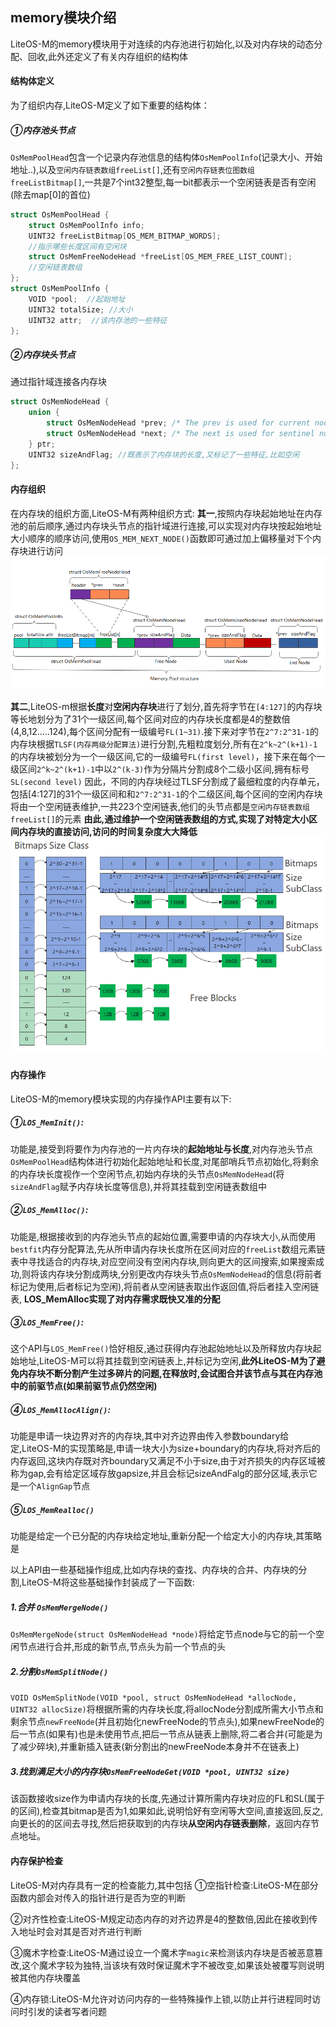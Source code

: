 ## memory模块介绍
LiteOS-M的memory模块用于对连续的内存池进行初始化,以及对内存块的动态分配、回收,此外还定义了有关内存组织的结构体

#### 结构体定义
为了组织内存,LiteOS-M定义了如下重要的结构体：

##### ①内存池头节点
```OsMemPoolHead```包含一个记录内存池信息的结构体```OsMemPoolInfo```(记录大小、开始地址..),以及```空闲内存链表数组freeList[]```,还有```空闲内存链表位图数组freeListBitmap[]```,一共是7个int32整型,每一bit都表示一个空闲链表是否有空闲(除去map[0]的首位)
``` c
struct OsMemPoolHead {
    struct OsMemPoolInfo info;
    UINT32 freeListBitmap[OS_MEM_BITMAP_WORDS];
    //指示哪些长度区间有空闲块
    struct OsMemFreeNodeHead *freeList[OS_MEM_FREE_LIST_COUNT];
    //空闲链表数组
};
struct OsMemPoolInfo {
    VOID *pool;  //起始地址
    UINT32 totalSize; //大小
    UINT32 attr;  //该内存池的一些特征
};
```
##### ②内存块头节点
通过指针域连接各内存块
``` c
struct OsMemNodeHead {
    union {
        struct OsMemNodeHead *prev; /* The prev is used for current node points to the previous node */
        struct OsMemNodeHead *next; /* The next is used for sentinel node points to the expand node */
    } ptr;
    UINT32 sizeAndFlag; //既表示了内存块的长度,又标记了一些特征,比如空闲
};
```
#### 内存组织
在内存块的组织方面,LiteOS-M有两种组织方式:
**其一**,按照内存块起始地址在内存池的前后顺序,通过内存块头节点的指针域进行连接,可以实现对内存块按起始地址大小顺序的顺序访问,使用``OS_MEM_NEXT_NODE()``函数即可通过加上偏移量对下个内存块进行访问
![pic](./内存结构.png)

**其二**,LiteOS-m根据**长度**对**空闲内存块**进行了划分,首先将字节在```[4:127]```的内存块等长地划分为了31个一级区间,每个区间对应的内存块长度都是4的整数倍(4,8,12.....124),每个区间分配有一级编号```FL(1~31)```.接下来对字节在```2^7:2^31-1```的内存块根据```TLSF(内存两级分配算法)```进行分割,先粗粒度划分,所有在```2^k~2^(k+1)-1```的内存块被划分为一个一级区间,它的一级编号```FL(first level)```，接下来在每个一级区间```2^k~2^(k+1)-1```中以```2^(k-3)```作为分隔片分割成8个二级小区间,拥有标号```SL(second level)```
因此，不同的内存块经过TLSF分割成了最细粒度的内存单元，包括[4:127]的31个一级区间和和```2^7:2^31-1```的个二级区间,每个区间的空闲内存块将由一个空闲链表维护,一共223个空闲链表,他们的头节点都是```空闲内存链表数组freeList[]```的元素
**由此,通过维护一个空闲链表数组的方式,实现了对特定大小区间内存块的直接访问,访问的时间复杂度大大降低**
![pic](./TLSF.png)

#### 内存操作
LiteOS-M的memory模块实现的内存操作API主要有以下:
##### ①```LOS_MemInit()```:
功能是,接受到将要作为内存池的一片内存块的**起始地址与长度**,对内存池头节点```OsMemPoolHead```结构体进行初始化起始地址和长度,对尾部哨兵节点初始化,将剩余的内存块长度视作一个空闲节点,初始内存块的头节点```OsMemNodeHead```(将```sizeAndFlag```赋予内存块长度等信息),并将其挂载到空闲链表数组中
##### ②```LOS_MemAlloc()```:
功能是,根据接收到的内存池头节点的起始位置,需要申请的内存块大小,从而使用```bestfit```内存分配算法,先从所申请内存块长度所在区间对应的```freeList```数组元素链表中寻找适合的内存块,对应空间没有空闲内存块,则向更大的区间搜索,如果搜索成功,则将该内存块分割成两块,分别更改内存块头节点```OsMemNodeHead```的信息(将前者标记为使用,后者标记为空闲),将前者从空闲链表取出作返回值,将后者挂入空闲链表,
**LOS_MemAlloc实现了对内存需求既快又准的分配**
##### ③```LOS_MemFree()```:
这个API与```LOS_MemFree()```恰好相反,通过获得内存池起始地址以及所释放内存块起始地址,LiteOS-M可以将其挂载到空闲链表上,并标记为空闲,**此外LiteOS-M为了避免内存块不断分割产生过多碎片的问题,在释放时,会试图合并该节点与其在内存池中的前驱节点(如果前驱节点仍然空闲)**
##### ④```LOS_MemAllocAlign()```:
功能是申请一块边界对齐的内存块,其中对齐边界由传入参数boundary给定,LiteOS-M的实现策略是,申请一块大小为size+boundary的内存块,将对齐后的内存返回,这块内存既对齐boundary又满足不小于size,由于对齐损失的内存区域被称为gap,会有给定区域存放gapsize,并且会标记sizeAndFalg的部分区域,表示它是一个```AlignGap```节点

##### ⑤```LOS_MemRealloc()```
功能是给定一个已分配的内存块给定地址,重新分配一个给定大小的内存块,其策略是

以上API由一些基础操作组成,比如内存块的查找、内存块的合并、内存块的分割,LiteOS-M将这些基础操作封装成了一下函数:
##### 1.合并 ```OsMemMergeNode()```
```OsMemMergeNode(struct OsMemNodeHead *node)```将给定节点node与它的前一个空闲节点进行合并,形成的新节点,节点头为前一个节点的头

##### 2.分割```OsMemSplitNode()```
```VOID OsMemSplitNode(VOID *pool, struct OsMemNodeHead *allocNode, UINT32 allocSize)```将根据所需的内存块长度,将allocNode分割成所需大小节点和剩余节点```newFreeNode```(并且初始化newFreeNode的节点头),如果newFreeNode的后一节点(如果有)也是未使用节点,把后一节点从链表上删除,将二者合并(可能是为了减少碎块),并重新插入链表(新分割出的newFreeNode本身并不在链表上)

##### 3.找到满足大小的内存块```OsMemFreeNodeGet(VOID *pool, UINT32 size)```
该函数接收size作为申请内存块的长度,先通过计算所需内存块对应的FL和SL(属于的区间),检查其bitmap是否为1,如果如此,说明恰好有空闲等大空间,直接返回,反之,向更长的的区间去寻找,然后把获取到的内存块**从空闲内存链表删除**，返回内存节点地址。

#### 内存保护检查
LiteOS-M对内存具有一定的检查能力,其中包括
①空指针检查:LiteOS-M在部分函数内部会对传入的指针进行是否为空的判断

②对齐性检查:LiteOS-M规定动态内存的对齐边界是4的整数倍,因此在接收到传入地址时会对其是否对齐进行判断

③魔术字检查:LiteOS-M通过设立一个魔术字```magic```来检测该内存块是否被恶意篡改,这个魔术字较为独特,当该块有效时保证魔术字不被改变,如果该处被覆写则说明被其他内存块覆盖

④内存锁:LiteOS-M允许对访问内存的一些特殊操作上锁,以防止并行进程同时访问时引发的读者写者问题

